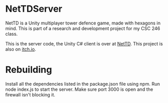 # NetTDServer
NetTD is a Unity multiplayer tower defence game, made with hexagons in mind. This is part of a research and development project for my CSC 246 class.

This is the server code, the Unity C# client is over at [NetTD](). This project is also on [itch.io]().

# Rebuilding
Install all the dependencies listed in the package.json file using npm. Run node index.js to start the server. Make sure port 3000 is open and the firewall isn't blocking it.
